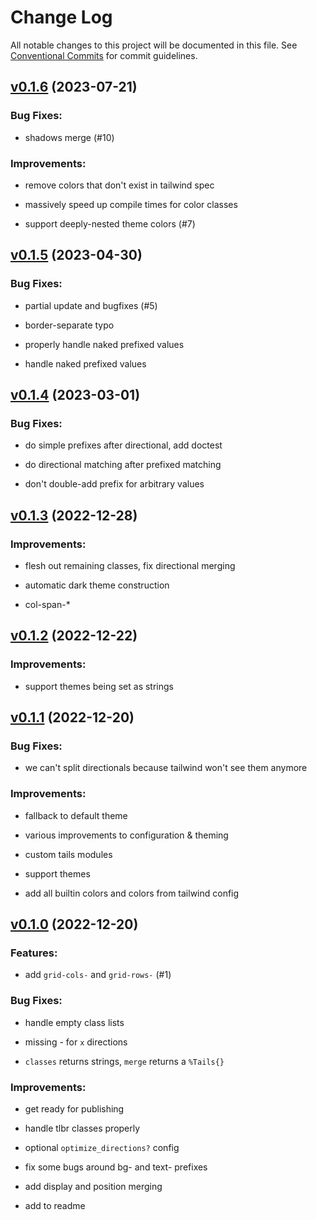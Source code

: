 # Change Log

All notable changes to this project will be documented in this file.
See [Conventional Commits](Https://conventionalcommits.org) for commit guidelines.

<!-- changelog -->

## [v0.1.6](https://github.com/zachdaniel/tails/compare/v0.1.5...v0.1.6) (2023-07-21)




### Bug Fixes:

* shadows merge (#10)

### Improvements:

* remove colors that don't exist in tailwind spec

* massively speed up compile times for color classes

* support deeply-nested theme colors (#7)

## [v0.1.5](https://github.com/zachdaniel/tails/compare/v0.1.4...v0.1.5) (2023-04-30)




### Bug Fixes:

* partial update and bugfixes (#5)

* border-separate typo

* properly handle naked prefixed values

* handle naked prefixed values

## [v0.1.4](https://github.com/zachdaniel/tails/compare/v0.1.3...v0.1.4) (2023-03-01)




### Bug Fixes:

* do simple prefixes after directional, add doctest

* do directional matching after prefixed matching

* don't double-add prefix for arbitrary values

## [v0.1.3](https://github.com/zachdaniel/tails/compare/v0.1.2...v0.1.3) (2022-12-28)




### Improvements:

* flesh out remaining classes, fix directional merging

* automatic dark theme construction

* col-span-*

## [v0.1.2](https://github.com/zachdaniel/tails/compare/v0.1.1...v0.1.2) (2022-12-22)




### Improvements:

* support themes being set as strings

## [v0.1.1](https://github.com/zachdaniel/tails/compare/v0.1.0...v0.1.1) (2022-12-20)




### Bug Fixes:

* we can't split directionals because tailwind won't see them anymore

### Improvements:

* fallback to default theme

* various improvements to configuration & theming

* custom tails modules

* support themes

* add all builtin colors and colors from tailwind config

## [v0.1.0](https://github.com/zachdaniel/tails/compare/v0.1.0...v0.1.0) (2022-12-20)




### Features:

* add `grid-cols-` and `grid-rows-` (#1)

### Bug Fixes:

* handle empty class lists

* missing - for `x` directions

* `classes` returns strings, `merge` returns a `%Tails{}`

### Improvements:

* get ready for publishing

* handle tlbr classes properly

* optional `optimize_directions?` config

* fix some bugs around bg- and text- prefixes

* add display and position merging

* add to readme
